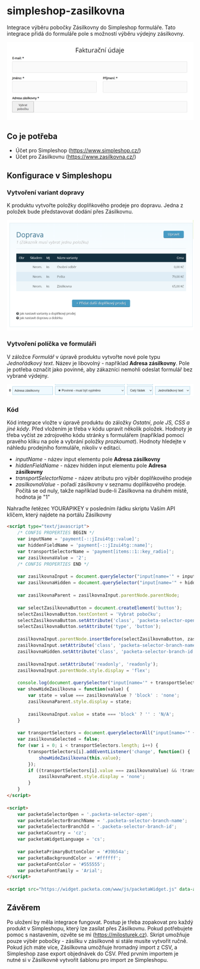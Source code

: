 # simpleshop-zasilkovna

Integrace výběru pobočky Zásilkovny do Simpleshop formuláře. Tato integrace přidá do formuláře pole s možností výběru výdejny zásilkovny.

![Ukázka](https://github.com/MiliusCZ/simpleshop-zasilkovna/blob/main/ukazka.png?raw=true)

## Co je potřeba

- Účet pro Simpleshop (https://www.simpleshop.cz/)
- Účet pro Zásilkovnu (https://www.zasilkovna.cz/)

## Konfigurace v Simpleshopu

### Vytvoření variant dopravy

K produktu vytvořte položky doplňkového prodeje pro dopravu. Jedna z položek bude představovat dodání přes Zásilkovnu. 

![Ukázka nastavení doplňkového prodeje](https://github.com/MiliusCZ/simpleshop-zasilkovna/blob/main/doplnkovy%20prodej.png?raw=true)

### Vytvoření políčka ve formuláři

V záložce *Formulář* v úpravě produktu vytvořte nové pole typu *Jednořádkový text*. Název je libovolný - například **Adresa zásilkovny**. Pole je potřeba označit jako povinné, aby zákazníci nemohli odeslat formulář bez vybrané výdejny.

![Vlastní pole formuláře](https://github.com/MiliusCZ/simpleshop-zasilkovna/blob/main/vlastn%C3%AD%20pole.png?raw=true)

### Kód

Kód integrace vložte v úpravě produktu do záložky *Ostatní*, *pole JS, CSS a jiné kódy*. Před vložením je třeba v kódu upravit několik položek.
Hodnoty je třeba vyčíst ze zdrojového kódu stránky s formulářem (například pomocí pravého kliku na pole a vybrání položky *prozkoumat*). Hodnoty hledejte v náhledu prodejního formuláře, nikoliv v editaci.

- *inputName* - název input elementu pole **Adresa zásilkovny** 
- *hiddenFieldName* - název hidden input elementu pole **Adresa zásilkovny** 
- *transportSelectorName* - název atributu pro výběr doplňkového prodeje 
- *zasilkovnaValue* - pořadí zásilkovny v seznamu doplňkového prodeje. Počítá se od nuly, takže například bude-li Zásilkovna na druhém místě, hodnota je "1"

Nahraďte řetězec YOURAPIKEY v posledním řádku skriptu Vaším API klíčem, který najdete na portálu Zásilkovny

```html
<script type="text/javascript">
    /* CONFIG PROPERTIES BEGIN */
    var inputName = 'payment[-::jIzui4tg::value]';
    var hiddenFieldName = 'payment[-::jIzui4tg::name]';
    var transportSelectorName = 'payment[items::1::key_radio]';
    var zasilkovnaValue = '2';
    /* CONFIG PROPERTIES END */

    var zasilkovnaInput = document.querySelector("input[name='" + inputName + "']");
    var zasilkovnaHidden = document.querySelector("input[name='" + hiddenFieldName + "']");

    var zasilkovnaParent = zasilkovnaInput.parentNode.parentNode;

    var selectZasilkovnaButton = document.createElement('button');
    selectZasilkovnaButton.textContent = 'Vybrat pobočku';
    selectZasilkovnaButton.setAttribute('class', 'packeta-selector-open');
    selectZasilkovnaButton.setAttribute('type', 'button');

    zasilkovnaInput.parentNode.insertBefore(selectZasilkovnaButton, zasilkovnaInput);
    zasilkovnaInput.setAttribute('class', 'packeta-selector-branch-name');
    zasilkovnaHidden.setAttribute('class', 'packeta-selector-branch-id');

    zasilkovnaInput.setAttribute('readonly', 'readonly');
    zasilkovnaInput.parentNode.style.display = 'flex';

    console.log(document.querySelector("input[name='" + transportSelectorName + "']").value);
    var showHideZasilkovna = function(value) {
        var state = value === zasilkovnaValue ? 'block' : 'none';
        zasilkovnaParent.style.display = state;

        zasilkovnaInput.value = state === 'block' ? '' : 'N/A';
    }

    var transportSelectors = document.querySelectorAll("input[name='" + transportSelectorName + "']");
    var zasilkovnaSelected = false;
    for (var i = 0; i < transportSelectors.length; i++) {
        transportSelectors[i].addEventListener('change', function() {
            showHideZasilkovna(this.value);
        });
        if ((transportSelectors[i].value === zasilkovnaValue) && !transportSelectors[i].checked) {
            zasilkovnaParent.style.display = 'none';
        }
    }
</script>

<script>
    var packetaSelectorOpen = '.packeta-selector-open';
    var packetaSelectorBranchName = '.packeta-selector-branch-name';
    var packetaSelectorBranchId = '.packeta-selector-branch-id';
    var packetaCountry = 'cz';
    var packetaWidgetLanguage = 'cs';

    var packetaPrimaryButtonColor = '#39b54a';
    var packetaBackgroundColor = '#ffffff';
    var packetaFontColor = '#555555';
    var packetaFontFamily = 'Arial';
</script>

<script src="https://widget.packeta.com/www/js/packetaWidget.js" data-api-key="YOURAPIKEY"></script>
```

## Závěrem

Po uložení by měla integrace fungovat. Postup je třeba zopakovat pro každý produkt v Simpleshopu, který lze zasílat přes Zásilkovnu. Pokud potřebujete pomoc s nastavením, ozvěte se mi (https://milosturek.cz).
Skript umožňuje pouze výběr pobočky - zásilku v zásilkovně si stále musíte vytvořit ručně. Pokud jich máte více, Zásilkovna umožňuje hromadný import z CSV, a Simpleshop zase export objednávek do CSV. Před prvním importem je nutné si v Zásilkovně vytvořit šablonu pro import ze Simpleshopu.
